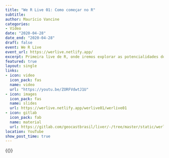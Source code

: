 ```yaml
---
title: "We R Live 01: Como começar no R"
subtitle: 
author: Maurício Vancine
categories:
- Vídeo
date: "2020-04-28"
date_end: "2020-04-28"
draft: false
event: We R Live
event_url: https://werlive.netlify.app/
excerpt: Primeira live de R, onde iremos explorar as potencialidades do R para análises espaciais. Começaremos bem do início, com a instalação do R, RStudio, origem da linguagem e principais fontes estudo.
featured: true
layout: single
links:
- icon: video
  icon_pack: fas
  name: video
  url: "https://youtu.be/ZORFVdwtJ1U"
- icon: images
  icon_pack: fas
  name: slides
  url: https://werlive.netlify.app/werlive01/werlive01
- icon: gitlab
  icon_pack: fab
  name: material
  url: https://gitlab.com/geocastbrasil/liver/-/tree/master/static/werlive01
location: YouTube
show_post_time: true
---
```


{{<youtube ZORFVdwtJ1U>}}
